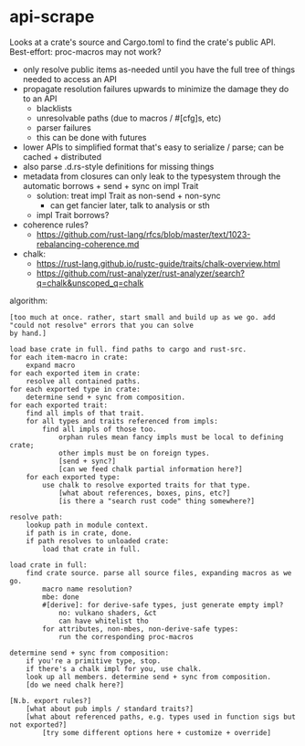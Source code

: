 # api-scrape

Looks at a crate's source and Cargo.toml to find the crate's public API.
Best-effort: proc-macros may not work?

- only resolve public items as-needed until you have the full tree of things needed to access an API
- propagate resolution failures upwards to minimize the damage they do to an API
  - blacklists
  - unresolvable paths (due to macros / #[cfg]s, etc)
  - parser failures
  - this can be done with futures
- lower APIs to simplified format that's easy to serialize / parse; can be cached + distributed
- also parse .d.rs-style definitions for missing things
- metadata from closures can only leak to the typesystem through the automatic borrows + send + sync on impl Trait
  - solution: treat impl Trait as non-send + non-sync
    - can get fancier later, talk to analysis or sth
  - impl Trait borrows?
- coherence rules?
  - https://github.com/rust-lang/rfcs/blob/master/text/1023-rebalancing-coherence.md
- chalk:
  - https://rust-lang.github.io/rustc-guide/traits/chalk-overview.html
  - https://github.com/rust-analyzer/rust-analyzer/search?q=chalk&unscoped_q=chalk

algorithm:

```
[too much at once. rather, start small and build up as we go. add "could not resolve" errors that you can solve
by hand.]

load base crate in full. find paths to cargo and rust-src.
for each item-macro in crate:
    expand macro
for each exported item in crate:
    resolve all contained paths.
for each exported type in crate:
    determine send + sync from composition.
for each exported trait:
    find all impls of that trait.
    for all types and traits referenced from impls:
        find all impls of those too.
            orphan rules mean fancy impls must be local to defining crate;
            other impls must be on foreign types.
            [send + sync?]
            [can we feed chalk partial information here?]
    for each exported type:
        use chalk to resolve exported traits for that type.
            [what about references, boxes, pins, etc?]
            [is there a "search rust code" thing somewhere?]

resolve path:
    lookup path in module context.
    if path is in crate, done.
    if path resolves to unloaded crate:
        load that crate in full.

load crate in full:
    find crate source. parse all source files, expanding macros as we go.
        macro name resolution?
        mbe: done
        #[derive]: for derive-safe types, just generate empty impl?
            no: vulkano shaders, &ct
            can have whitelist tho
        for attributes, non-mbes, non-derive-safe types:
            run the corresponding proc-macros

determine send + sync from composition:
    if you're a primitive type, stop.
    if there's a chalk impl for you, use chalk.
    look up all members. determine send + sync from composition.
    [do we need chalk here?]

[N.b. export rules?]
    [what about pub impls / standard traits?]
    [what about referenced paths, e.g. types used in function sigs but not exported?]
        [try some different options here + customize + override]

```
